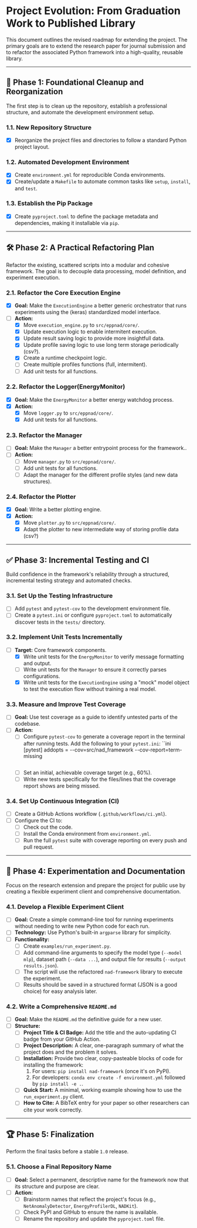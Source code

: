 # Project Evolution: From Graduation Work to Published Library

This document outlines the revised roadmap for extending the project. The primary goals are to extend the research paper for journal submission and to refactor the associated Python framework into a high-quality, reusable library.

---

## 🚀 Phase 1: Foundational Cleanup and Reorganization

The first step is to clean up the repository, establish a professional structure, and automate the development environment setup.

### 1.1. New Repository Structure
- [x] Reorganize the project files and directories to follow a standard Python project layout.

### 1.2. Automated Development Environment
- [x] Create `environment.yml` for reproducible Conda environments.
- [x] Create/update a `Makefile` to automate common tasks like `setup`, `install`, and `test`.

### 1.3. Establish the Pip Package
- [x] Create `pyproject.toml` to define the package metadata and dependencies, making it installable via `pip`.

---

## 🛠️ Phase 2: A Practical Refactoring Plan

Refactor the existing, scattered scripts into a modular and cohesive framework. The goal is to decouple data processing, model definition, and experiment execution.

### 2.1. Refactor the Core Execution Engine
- [x] **Goal:** Make the `ExecutionEngine` a better generic orchestrator that runs experiments using the (keras) standardized model interface.
- [ ] **Action:**
    - [x] Move `execution_engine.py` to `src/eppnad/core/`.
    - [x] Update execution logic to enable intermitent execution.
    - [x] Update result saving logic to provide more insightfull data.
    - [x] Update profile saving logic to use long term storage periodically (csv?). 
    - [x] Create a runtime checkpoint logic.
    - [ ] Create multiple profiles functions (full, intermitent).
    - [ ] Add unit tests for all functions.
    
### 2.2. Refactor the Logger(EnergyMonitor)
- [x] **Goal:** Make the `EnergyMonitor` a better energy watchdog process.
- [x] **Action:**
    - [x] Move `logger.py` to `src/eppnad/core/`.    
    - [x] Add unit tests for all functions.
    
### 2.3. Refactor the Manager
- [ ] **Goal:** Make the `Manager` a better entrypoint process for the framework..
- [ ] **Action:**
    - [ ] Move `manager.py` to `src/eppnad/core/`.    
    - [ ] Add unit tests for all functions.
    - [ ] Adapt the manager for the different profile styles (and new data structures).
    
### 2.4. Refactor the Plotter
- [x] **Goal:** Write a better plotting engine. 
- [x] **Action:**
    - [x] Move `plotter.py` to `src/eppnad/core/`.    
    - [x] Adapt the plotter to new intermediate way of storing profile data (csv?)

---

## ✅ Phase 3: Incremental Testing and CI

Build confidence in the framework's reliability through a structured, incremental testing strategy and automated checks.

### 3.1. Set Up the Testing Infrastructure
- [ ] Add `pytest` and `pytest-cov` to the development environment file.
- [ ] Create a `pytest.ini` or configure `pyproject.toml` to automatically discover tests in the `tests/` directory.

### 3.2. Implement Unit Tests Incrementally
- [ ] **Target:** Core framework components.
    - [x] Write unit tests for the `EnergyMonitor` to verify message formatting and output.
    - [ ] Write unit tests for the `Manager` to ensure it correctly parses configurations.
    - [x] Write unit tests for the `ExecutionEngine` using a "mock" model object to test the execution flow without training a real model.

### 3.3. Measure and Improve Test Coverage
- [ ] **Goal:** Use test coverage as a guide to identify untested parts of the codebase.
- [ ] **Action:**
    - [ ] Configure `pytest-cov` to generate a coverage report in the terminal after running tests. Add the following to your `pytest.ini`:
     ``ini
      [pytest]
      addopts = --cov=src/nad_framework --cov-report=term-missing
      ```
    - [ ] Set an initial, achievable coverage target (e.g., 60%).
    - [ ] Write new tests specifically for the files/lines that the coverage report shows are being missed.

### 3.4. Set Up Continuous Integration (CI)
- [ ] Create a GitHub Actions workflow (`.github/workflows/ci.yml`).
- [ ] Configure the CI to:
    - [ ] Check out the code.
    - [ ] Install the Conda environment from `environment.yml`.
    - [ ] Run the full `pytest` suite with coverage reporting on every push and pull request.

---

## 🔬 Phase 4: Experimentation and Documentation

Focus on the research extension and prepare the project for public use by creating a flexible experiment client and comprehensive documentation.

### 4.1. Develop a Flexible Experiment Client
- [ ] **Goal:** Create a simple command-line tool for running experiments without needing to write new Python code for each run.
- [ ] **Technology:** Use Python's built-in `argparse` library for simplicity.
- [ ] **Functionality:**
    - [ ] Create `examples/run_experiment.py`.
    - [ ] Add command-line arguments to specify the model type (`--model mlp`), dataset path (`--data ...`), and output file for results (`--output results.json`).
    - [ ] The script will use the refactored `nad-framework` library to execute the experiment.
    - [ ] Results should be saved in a structured format (JSON is a good choice) for easy analysis later.

### 4.2. Write a Comprehensive `README.md`
- [ ] **Goal:** Make the `README.md` the definitive guide for a new user.
- [ ] **Structure:**
    - [ ] **Project Title & CI Badge:** Add the title and the auto-updating CI badge from your GitHub Action.
    - [ ] **Project Description:** A clear, one-paragraph summary of what the project does and the problem it solves.
    - [ ] **Installation:** Provide two clear, copy-pasteable blocks of code for installing the framework:
        1. For users: `pip install nad-framework` (once it's on PyPI).
        2. For developers: `conda env create -f environment.yml` followed by `pip install -e .`.
    - [ ] **Quick Start:** A minimal, working example showing how to use the `run_experiment.py` client.
    - [ ] **How to Cite:** A BibTeX entry for your paper so other researchers can cite your work correctly.

---

## 🏆 Phase 5: Finalization

Perform the final tasks before a stable `1.0` release.

### 5.1. Choose a Final Repository Name
- [ ] **Goal:** Select a permanent, descriptive name for the framework now that its structure and purpose are clear.
- [ ] **Action:**
    - [ ] Brainstorm names that reflect the project's focus (e.g., `NetAnomalyDetector`, `EnergyProfilerDL`, `NADKit`).
    - [ ] Check PyPI and GitHub to ensure the name is available.
    - [ ] Rename the repository and update the `pyproject.toml` file.

